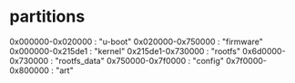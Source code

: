 # partitions
0x000000-0x020000 : "u-boot"
0x020000-0x750000 : "firmware"
0x000000-0x215de1 : "kernel"
0x215de1-0x730000 : "rootfs"
0x6d0000-0x730000 : "rootfs_data"
0x750000-0x7f0000 : "config"
0x7f0000-0x800000 : "art"

